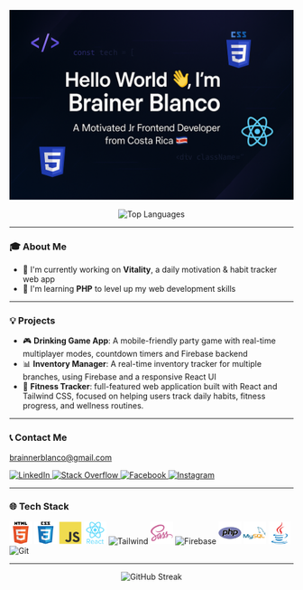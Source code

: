<p align="center">
  <img src="https://github.com/BrainnerBR/BrainnerBR/blob/main/Banner%20Github.png?raw=true" alt="Brainner Blanco Rojas | Frontend Developer"/>
</p>

<p align="center">
  <img src="https://github-readme-stats.vercel.app/api/top-langs?username=brainnerbr&show_icons=true&locale=en&layout=compact" alt="Top Languages" />
</p>

---

### 🎓 About Me

- 🌟 I'm currently working on **Vitality**, a daily motivation & habit tracker web app
- 🚀 I'm learning **PHP** to level up my web development skills

---

### 💡 Projects

- 🎮 **Drinking Game App**: A mobile-friendly party game with real-time multiplayer modes, countdown timers and Firebase backend
- 📊 **Inventory Manager**: A real-time inventory tracker for multiple branches, using Firebase and a responsive React UI
- 🏃 **Fitness Tracker**: full-featured web application built with React and Tailwind CSS, focused on helping users track daily habits, fitness progress, and wellness routines.

---

### 📞 Contact Me

<p align="left">
  <a href="mailto:brainnerblanco@gmail.com">brainnerblanco@gmail.com</a>
</p>

<p align="left">
  <a href="https://linkedin.com/in/brainner-josue-blanco-82ba17230" target="_blank">
    <img src="https://raw.githubusercontent.com/rahuldkjain/github-profile-readme-generator/master/src/images/icons/Social/linked-in-alt.svg" alt="LinkedIn" width="30" height="30" />
  </a>
  <a href="https://stackoverflow.com/users/brainner blanco" target="_blank">
    <img src="https://raw.githubusercontent.com/rahuldkjain/github-profile-readme-generator/master/src/images/icons/Social/stack-overflow.svg" alt="Stack Overflow" width="30" height="30" />
  </a>
  <a href="https://fb.com/brainner blanco rojas" target="_blank">
    <img src="https://raw.githubusercontent.com/rahuldkjain/github-profile-readme-generator/master/src/images/icons/Social/facebook.svg" alt="Facebook" width="30" height="30" />
  </a>
  <a href="https://instagram.com/brainner_br" target="_blank">
    <img src="https://raw.githubusercontent.com/rahuldkjain/github-profile-readme-generator/master/src/images/icons/Social/instagram.svg" alt="Instagram" width="30" height="30" />
  </a>
</p>

---

### 🌐 Tech Stack

<p align="left">
  <img src="https://raw.githubusercontent.com/devicons/devicon/master/icons/html5/html5-original-wordmark.svg" alt="HTML5" width="40" height="40" />
  <img src="https://raw.githubusercontent.com/devicons/devicon/master/icons/css3/css3-original-wordmark.svg" alt="CSS3" width="40" height="40" />
  <img src="https://raw.githubusercontent.com/devicons/devicon/master/icons/javascript/javascript-original.svg" alt="JavaScript" width="40" height="40" />
  <img src="https://raw.githubusercontent.com/devicons/devicon/master/icons/react/react-original-wordmark.svg" alt="React" width="40" height="40" />
  <img src="https://www.vectorlogo.zone/logos/tailwindcss/tailwindcss-icon.svg" alt="Tailwind" width="40" height="40" />
  <img src="https://raw.githubusercontent.com/devicons/devicon/master/icons/sass/sass-original.svg" alt="SASS" width="40" height="40" />
  <img src="https://www.vectorlogo.zone/logos/firebase/firebase-icon.svg" alt="Firebase" width="40" height="40" />
  <img src="https://raw.githubusercontent.com/devicons/devicon/master/icons/php/php-original.svg" alt="PHP" width="40" height="40" />
  <img src="https://raw.githubusercontent.com/devicons/devicon/master/icons/mysql/mysql-original-wordmark.svg" alt="MySQL" width="40" height="40" />
  <img src="https://raw.githubusercontent.com/devicons/devicon/master/icons/java/java-original.svg" alt="Java" width="40" height="40" />
  <img src="https://www.vectorlogo.zone/logos/git-scm/git-scm-icon.svg" alt="Git" width="40" height="40" />
</p>

---

<p align="center">
  <img src="https://github-readme-streak-stats.herokuapp.com/?user=brainnerbr&" alt="GitHub Streak" />
</p>
